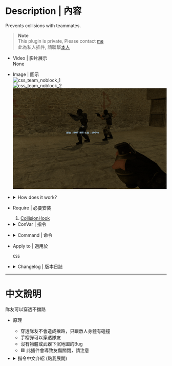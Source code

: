 # Description | 內容
Prevents collisions with teammates.

> __Note__ <br/>
This plugin is private, Please contact [me](https://github.com/fbef0102/Game-Private_Plugin#私人插件列表-private-plugins-list)<br/>
此為私人插件, 請聯繫[本人](https://github.com/fbef0102/Game-Private_Plugin#私人插件列表-private-plugins-list)

* Video | 影片展示
<br/>None

* Image | 圖示
    <br/>![css_team_noblock_1](image/css_team_noblock_1.gif)
    <br/>![css_team_noblock_2](image/css_team_noblock_2.gif)
    <br/>![css_team_noblock_3](image/css_team_noblock_3.gif)

* <details><summary>How does it work?</summary>

	* Run through teammates, only collisions with enemies
    * Grendates fly through teammates
    * NO physics mayhem/bouncing props BUG
    * 🟥 This plugin will disable friendly fire
</details>

* Require | 必要安裝
	1. [CollisionHook](https://github.com/voided/CollisionHook)

* <details><summary>ConVar | 指令</summary>

    * cfg/sourcemod/css_team_noblock.cfg
        ```php
        // 0=Plugin off, 1=Plugin on.
        css_team_noblock_enable "1"

        // If 1, Grenades just fly through your own teammates.
        css_team_noblock_grenade_enable "1"
        ```
</details>

* <details><summary>Command | 命令</summary>
    
    None
</details>

* Apply to | 適用於
    ```
    CSS
    ```

* <details><summary>Changelog | 版本日誌</summary>

    * v1.2h (2024-4-6)
        * Require CollisionHook
        * Fixed physics mayhem/bouncing props bug.

    * v1.1h (2023-3-8)
        * Grenades just fly through your own teammates.

    * v1.0h (2023-3-6)
	    * Remake code
        * Fix warnings when compiling on SourceMod 1.11.
        * Prevents grendates from stuck in teamamtes

    * v2.0 
        * [Original Plugin by tigerox](https://forums.alliedmods.net/showthread.php?t=148599)
</details>

- - - -
# 中文說明
隊友可以穿透不擋路

* 原理
	* 穿透隊友不會造成擋路，只跟敵人身體有碰撞
	* 手榴彈可以穿透隊友
    * 沒有物體或武器下沉地圖的Bug
	* 🟥 此插件會導致友傷關閉，請注意

* <details><summary>指令中文介紹 (點我展開)</summary>

    * cfg/sourcemod/css_team_noblock.cfg
        ```php
        // 0=關閉插件, 1=啟動插件
        css_team_noblock_enable "1"

        // 為1時，手榴彈可以穿透隊友
        css_team_noblock_grenade_enable "1"
        ```
</details>



